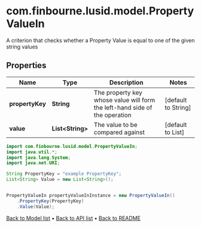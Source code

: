 # com.finbourne.lusid.model.PropertyValueIn
A criterion that checks whether a Property Value is equal to one of the given string values

## Properties

Name | Type | Description | Notes
------------ | ------------- | ------------- | -------------
**propertyKey** | **String** | The property key whose value will form the left-hand side of the operation | [default to String]
**value** | **List&lt;String&gt;** | The value to be compared against | [default to List<String>]

```java
import com.finbourne.lusid.model.PropertyValueIn;
import java.util.*;
import java.lang.System;
import java.net.URI;

String PropertyKey = "example PropertyKey";
List<String> Value = new List<String>();


PropertyValueIn propertyValueInInstance = new PropertyValueIn()
    .PropertyKey(PropertyKey)
    .Value(Value);
```


[Back to Model list](../README.md#documentation-for-models) &#8226; [Back to API list](../README.md#documentation-for-api-endpoints) &#8226; [Back to README](../README.md)
